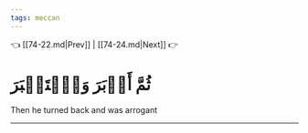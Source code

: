```yaml
---
tags: meccan
---
```


👈 [[74-22.md|Prev]] | [[74-24.md|Next]] 👉

# ثُمَّ أَدۡبَرَ وَٱسۡتَكۡبَرَ

Then he turned back and was arrogant

---

